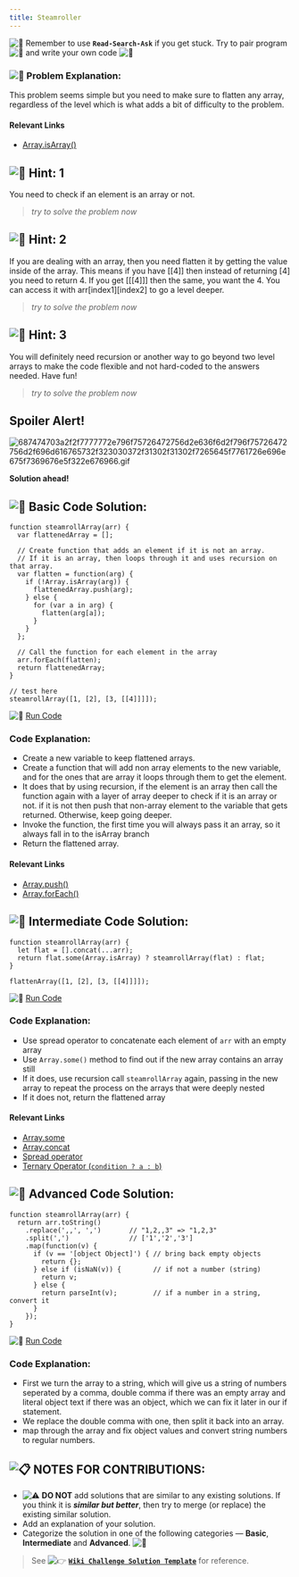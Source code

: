 ```yaml
---
title: Steamroller
---
```

![:triangular_flag_on_post:](https://forum.freecodecamp.com/images/emoji/emoji_one/triangular_flag_on_post.png?v=3 ":triangular_flag_on_post:") Remember to use <a>**`Read-Search-Ask`**</a> if you get stuck. Try to pair program ![:busts_in_silhouette:](https://forum.freecodecamp.com/images/emoji/emoji_one/busts_in_silhouette.png?v=3 ":busts_in_silhouette:") and write your own code ![:pencil:](https://forum.freecodecamp.com/images/emoji/emoji_one/pencil.png?v=3 ":pencil:")

### ![:checkered_flag:](https://forum.freecodecamp.com/images/emoji/emoji_one/checkered_flag.png?v=3 ":checkered_flag:") Problem Explanation:

This problem seems simple but you need to make sure to flatten any array, regardless of the level which is what adds a bit of difficulty to the problem.

#### Relevant Links

*   [Array.isArray()](http://forum.freecodecamp.com/t/javascript-array-isarray/14284)

## ![:speech_balloon:](https://forum.freecodecamp.com/images/emoji/emoji_one/speech_balloon.png?v=3 ":speech_balloon:") Hint: 1

You need to check if an element is an array or not.

> _try to solve the problem now_

## ![:speech_balloon:](https://forum.freecodecamp.com/images/emoji/emoji_one/speech_balloon.png?v=3 ":speech_balloon:") Hint: 2

If you are dealing with an array, then you need flatten it by getting the value inside of the array. This means if you have [[4]] then instead of returning [4] you need to return 4\. If you get [[[4]]] then the same, you want the 4\. You can access it with arr[index1][index2] to go a level deeper.

> _try to solve the problem now_

## ![:speech_balloon:](https://forum.freecodecamp.com/images/emoji/emoji_one/speech_balloon.png?v=3 ":speech_balloon:") Hint: 3

You will definitely need recursion or another way to go beyond two level arrays to make the code flexible and not hard-coded to the answers needed. Have fun!

> _try to solve the problem now_

## Spoiler Alert!

![687474703a2f2f7777772e796f75726472756d2e636f6d2f796f75726472756d2f696d616765732f323030372f31302f31302f7265645f7761726e696e675f7369676e5f322e676966.gif](//discourse-user-assets.s3.amazonaws.com/original/2X/2/2d6c412a50797771301e7ceabd554cef4edcd74d.gif)

**Solution ahead!**

## ![:beginner:](https://forum.freecodecamp.com/images/emoji/emoji_one/beginner.png?v=3 ":beginner:") Basic Code Solution:

    function steamrollArray(arr) {
      var flattenedArray = [];

      // Create function that adds an element if it is not an array.
      // If it is an array, then loops through it and uses recursion on that array.
      var flatten = function(arg) {
        if (!Array.isArray(arg)) {
          flattenedArray.push(arg);
        } else {
          for (var a in arg) {
            flatten(arg[a]);
          }
        }
      };

      // Call the function for each element in the array
      arr.forEach(flatten);
      return flattenedArray;
    }

    // test here
    steamrollArray([1, [2], [3, [[4]]]]);

![:rocket:](https://forum.freecodecamp.com/images/emoji/emoji_one/rocket.png?v=3 ":rocket:") [Run Code](https://repl.it/CLnh/0)

### Code Explanation:

*   Create a new variable to keep flattened arrays.
*   Create a function that will add non array elements to the new variable, and for the ones that are array it loops through them to get the element.
*   It does that by using recursion, if the element is an array then call the function again with a layer of array deeper to check if it is an array or not. if it is not then push that non-array element to the variable that gets returned. Otherwise, keep going deeper.
*   Invoke the function, the first time you will always pass it an array, so it always fall in to the isArray branch
*   Return the flattened array.

#### Relevant Links

*   [Array.push()](http://forum.freecodecamp.com/t/javascript-array-prototype-push/14298)
*   [Array.forEach()](http://forum.freecodecamp.com/t/javascript-array-prototype-foreach/14290)

## ![:sunflower:](https://forum.freecodecamp.com/images/emoji/emoji_one/sunflower.png?v=3 ":sunflower:") Intermediate Code Solution:

    function steamrollArray(arr) {
      let flat = [].concat(...arr);
      return flat.some(Array.isArray) ? steamrollArray(flat) : flat;
    }

    flattenArray([1, [2], [3, [[4]]]]);

![:rocket:](https://forum.freecodecamp.com/images/emoji/emoji_one/rocket.png?v=3 ":rocket:") [Run Code](https://repl.it/CLni/0)

### Code Explanation:

*   Use spread operator to concatenate each element of `arr` with an empty array
*   Use `Array.some()` method to find out if the new array contains an array still
*   If it does, use recursion call `steamrollArray` again, passing in the new array to repeat the process on the arrays that were deeply nested
*   If it does not, return the flattened array

#### Relevant Links

*   [Array.some](https://developer.mozilla.org/en-US/docs/Web/JavaScript/Reference/Global_Objects/Array/some)
*   [Array.concat](http://forum.freecodecamp.com/t/javascript-array-prototype-concat/14286)
*   [Spread operator](https://developer.mozilla.org/en-US/docs/Web/JavaScript/Reference/Operators/Spread_operator)
*   [Ternary Operator (`condition ? a : b`)](https://developer.mozilla.org/en-US/docs/Web/JavaScript/Reference/Operators/Conditional_Operator)

## ![:rotating_light:](https://forum.freecodecamp.com/images/emoji/emoji_one/rotating_light.png?v=3 ":rotating_light:") Advanced Code Solution:

    function steamrollArray(arr) {
      return arr.toString()
        .replace(',,', ',')       // "1,2,,3" => "1,2,3"
        .split(',')               // ['1','2','3']
        .map(function(v) {
          if (v == '[object Object]') { // bring back empty objects
            return {};
          } else if (isNaN(v)) {        // if not a number (string)
            return v;
          } else {
            return parseInt(v);         // if a number in a string, convert it
          }
        });
    }

![:rocket:](https://forum.freecodecamp.com/images/emoji/emoji_one/rocket.png?v=3 ":rocket:") [Run Code](https://repl.it/CpDy/4)

### Code Explanation:

*   First we turn the array to a string, which will give us a string of numbers seperated by a comma, double comma if there was an empty array and literal object text if there was an object, which we can fix it later in our if statement.
*   We replace the double comma with one, then split it back into an array.
*   map through the array and fix object values and convert string numbers to regular numbers.

## ![:clipboard:](https://forum.freecodecamp.com/images/emoji/emoji_one/clipboard.png?v=3 ":clipboard:") NOTES FOR CONTRIBUTIONS:

*   ![:warning:](https://forum.freecodecamp.com/images/emoji/emoji_one/warning.png?v=3 ":warning:") **DO NOT** add solutions that are similar to any existing solutions. If you think it is **_similar but better_**, then try to merge (or replace) the existing similar solution.
*   Add an explanation of your solution.
*   Categorize the solution in one of the following categories — **Basic**, **Intermediate** and **Advanced**. ![:traffic_light:](https://forum.freecodecamp.com/images/emoji/emoji_one/traffic_light.png?v=3 ":traffic_light:")

> See ![:point_right:](https://forum.freecodecamp.com/images/emoji/emoji_one/point_right.png?v=3 ":point_right:") [**`Wiki Challenge Solution Template`**](http://forum.freecodecamp.com/t/algorithm-article-template/14272) for reference.